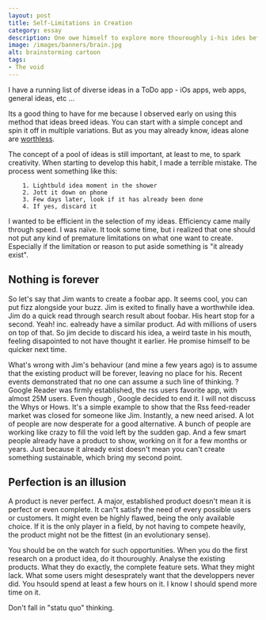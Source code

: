 ```yaml
---
layout: post
title: Self-Limitations in Creation
category: essay
description: One owe himself to explore more thouroughly i-his ides before discarding them.
image: /images/banners/brain.jpg
alt: brainstorming cartoon
tags:
- The void
---
```


I have a running list of diverse ideas in a ToDo app - iOs apps, web apps, general ideas, etc …

Its a good thing to have for me because I observed early on using this method that ideas breed ideas. You can start with a simple concept and spin it off in multiple variations. But as you may already know, ideas alone are [worthless](http://www.paulgraham.com/ideas.html).

The concept of a pool of ideas is still important, at least to me, to spark creativity.
When starting to develop this habit, I made a terrible mistake. The process went something like this:

		1. Lightbuld idea moment in the shower
		2. Jott it down on phone
		3. Few days later, look if it has already been done
		4. If yes, discard it

I wanted to be efficient in the selection of my ideas. Efficiency came maily through speed. I was naïve.
It took some time, but i realized that one should not put any kind of premature limitations on what one want to create. Especially if the limitation or reason to put aside something is "it already exist".

## Nothing is forever

So let's say that Jim wants to create a foobar app. It seems cool, you can put fizz alongside your buzz. Jim is exited to finally have a worthwhile idea.
Jim do a quick read through search result about foobar. His heart stop for a second. Yeah! inc. ealready have a similar product. Ad with millions of users on top of that.
So jim decide to discard his idea, a weird taste in his mouth, feeling disapointed to not have thought it earlier. He promise himself to be quicker next time.

What's wrong with Jim's behaviour (and mine a few years ago) is to assume that the existing product will be forever, leaving no place for his. Recent events demonstrated that no one can assume a such line of thinking.
? Google Reader was firmly established, the rss users favorite app, with almost 25M users. Even though , Google decided to end it. I will not discuss the Whys or Hows. It's a simple example to show that the Rss feed-reader market was closed for someone like Jim.
Instantly, a new need arised. A lot of people are now desperate for a good alternative. A bunch of people are working like crazy to fill the void left by the sudden gap. And a few smart people already have a product to show, working on it for a few months or years.
Just because it already exist doesn't mean you can't create something sustainable, which bring my second point.

## Perfection is an illusion

A product is never perfect. A major, established product doesn't mean it is perfect or even complete. It can"t satisfy the need of every possible users or customers. It might even be highly flawed, being the only available choice. If it is the only player in a field, by not having to compete heavily, the product might not be the fittest (in an evolutionary sense).

You should be on the watch for such opportunities. When you do the first research on a product idea, do it thouroughly. Analyse the existing products. What they do exactly, the complete feature sets. What they might lack. What some users might desesprately want that the developpers never did. You hsould spend at least a few hours on it. I know I should spend more time on it.

Don't fall in "statu quo" thinking.

